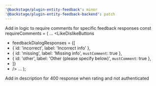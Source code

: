 ```yaml
---
'@backstage/plugin-entity-feedback': minor
'@backstage/plugin-entity-feedback-backend': patch
---
```


<!-- @backstage/plugin-entity-feedback -->

Add in logic to require comments for specific feedback responses
const requireComments = (
<Grid container spacing={3} alignItems="stretch">
...
<LikeDislikeButtons

- feedbackDialogResponses = {[
- { id: 'incorrect', label: 'Incorrect info' },
- { id: 'missing', label: 'Missing info', `mustComment`: true },
- { id: 'other', label: 'Other (please specify below)', `mustComment`: true },
- ]}
- />
  ...
  </Grid>
  );

<!-- @backstage/plugin-entity-feedback-backend -->

Add in description for 400 response when rating and not authenticated
